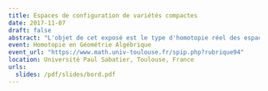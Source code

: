 ```yaml
---
title: Espaces de configuration de variétés compactes
date: 2017-11-07
draft: false
abstract: "L'objet de cet exposé est le type d'homotopie réel des espaces de configuration de variétés compactes simplement connexes, avec ou sans bord. Sous certaines conditions, nous donnons un modèle réel explicite de ces espaces de configuration et qui ne dépend que du type d'homotopie réel de la variété donnée. De plus, nous étudions l'action des opérades des petits disques sur les espaces de configuration, et nous démontrons que le modèle est compatible avec cet action. Dans le cas des variétés à bord, nous démontrons aussi que le modèle est compatible avec l'action des opérades Swiss-Cheese."
event: Homotopie en Géométrie Algébrique
event_url: "https://www.math.univ-toulouse.fr/spip.php?rubrique94"
location: Université Paul Sabatier, Toulouse, France
urls: 
  slides: /pdf/slides/bord.pdf
---
```


